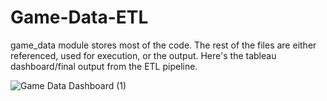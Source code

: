 # Game-Data-ETL

game_data module stores most of the code. The rest of the files are either referenced, used for execution, or the output.
Here's the tableau dashboard/final output from the ETL pipeline.

![Game Data Dashboard (1)](https://github.com/WCM-CS/Game-Data-ETL/assets/109036545/6767bbe6-711d-40cf-8665-609d6467add6)
